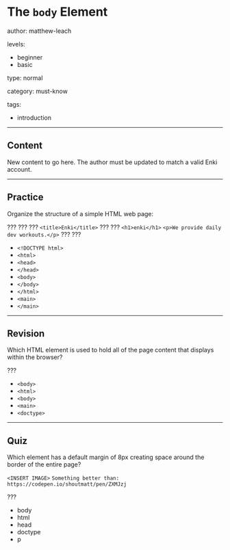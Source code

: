 # The `body` Element
author: matthew-leach

levels:
  - beginner
  - basic

type: normal

category: must-know

tags:
  - introduction

---
## Content

New content to go here. The author must be updated to match a valid Enki account.

---
## Practice

Organize the structure of a simple HTML web page:

???
???
 ???
  `<title>Enki</title>`
 ???
 ???
  `<h1>enki</h1>`
  `<p>We provide daily dev workouts.</p>`
 ???
???

* `<!DOCTYPE html>`
* `<html>`
* `<head>`
* `</head>`
* `<body>`
* `</body>`
* `</html>`
* `<main>`
* `</main>`

---
## Revision

Which HTML element is used to hold all of the page content that displays within the browser?

???

* `<body>`
* `<html>`
* `<body>`
* `<main>`
* `<doctype>`

---
## Quiz

Which element has a default margin of 8px creating space around the border of the entire page?

`<INSERT IMAGE>`
`Something better than: https://codepen.io/shoutmatt/pen/ZXMJzj`

???

* body
* html
* head
* doctype
* p


